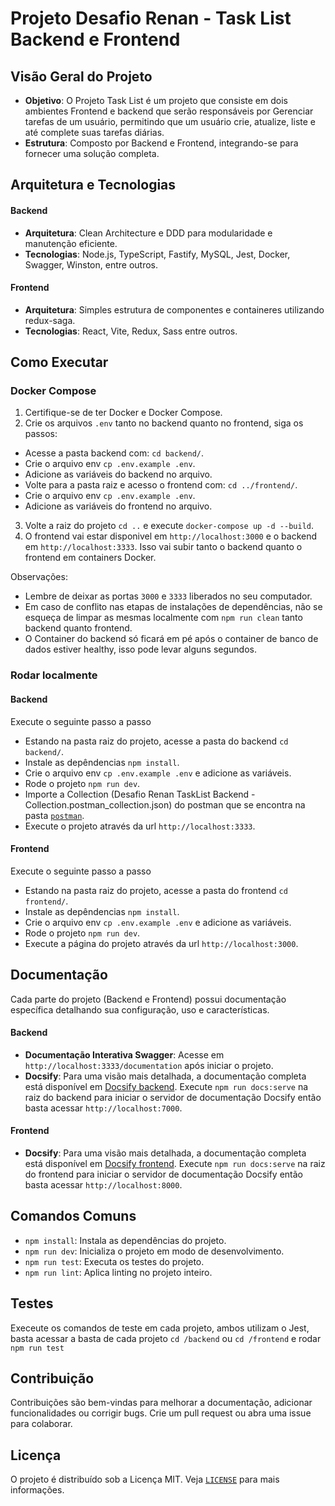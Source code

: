 # Projeto Desafio Renan - Task List Backend e Frontend

## Visão Geral do Projeto

- **Objetivo**: O Projeto Task List é um projeto que consiste em dois ambientes Frontend e backend que serão responsáveis por Gerenciar tarefas de um usuário, permitindo que um usuário crie, atualize, liste e até complete suas tarefas diárias.
- **Estrutura**: Composto por Backend e Frontend, integrando-se para fornecer uma solução completa.

## Arquitetura e Tecnologias

#### Backend

- **Arquitetura**: Clean Architecture e DDD para modularidade e manutenção eficiente.
- **Tecnologias**: Node.js, TypeScript, Fastify, MySQL, Jest, Docker, Swagger, Winston, entre outros.

#### Frontend

- **Arquitetura**: Simples estrutura de componentes e containeres utilizando redux-saga.
- **Tecnologias**: React, Vite, Redux, Sass entre outros.

## Como Executar

### Docker Compose

1. Certifique-se de ter Docker e Docker Compose.
2. Crie os arquivos `.env` tanto no backend quanto no frontend, siga os passos:

- Acesse a pasta backend com: `cd backend/`.
- Crie o arquivo env `cp .env.example .env`.
- Adicione as variáveis do backend no arquivo.
- Volte para a pasta raiz e acesso o frontend com: `cd ../frontend/`.
- Crie o arquivo env `cp .env.example .env`.
- Adicione as variáveis do frontend no arquivo.

3. Volte a raiz do projeto `cd ..` e execute `docker-compose up -d --build`.
4. O frontend vai estar disponivel em `http://localhost:3000` e o backend em `http://localhost:3333`. Isso vai subir tanto o backend quanto o frontend em containers Docker.

Observações:

- Lembre de deixar as portas `3000` e `3333` liberados no seu computador.
- Em caso de conflito nas etapas de instalações de dependências, não se esqueça de limpar as mesmas localmente com `npm run clean` tanto backend quanto frontend.
- O Container do backend só ficará em pé após o container de banco de dados estiver healthy, isso pode levar alguns segundos.

### Rodar localmente

#### Backend

Execute o seguinte passo a passo

- Estando na pasta raiz do projeto, acesse a pasta do backend `cd backend/`.
- Instale as depêndencias `npm install`.
- Crie o arquivo env `cp .env.example .env` e adicione as variáveis.
- Rode o projeto `npm run dev`.
- Importe a Collection (Desafio Renan TaskList Backend - Collection.postman_collection.json) do postman que se encontra na pasta [`postman`](./backend/docs/postman/).
- Execute o projeto através da url `http://localhost:3333`.

#### Frontend

Execute o seguinte passo a passo

- Estando na pasta raiz do projeto, acesse a pasta do frontend `cd frontend/`.
- Instale as depêndencias `npm install`.
- Crie o arquivo env `cp .env.example .env` e adicione as variáveis.
- Rode o projeto `npm run dev`.
- Execute a página do projeto através da url `http://localhost:3000`.

## Documentação

Cada parte do projeto (Backend e Frontend) possui documentação específica detalhando sua configuração, uso e características.

#### Backend

- **Documentação Interativa Swagger**: Acesse em `http://localhost:3333/documentation` após iniciar o projeto.
- **Docsify**: Para uma visão mais detalhada, a documentação completa está disponível em [Docsify backend](./backend/docs/README.md).
  Execute `npm run docs:serve` na raiz do backend para iniciar o servidor de documentação Docsify então basta acessar `http://localhost:7000`.

#### Frontend

- **Docsify**: Para uma visão mais detalhada, a documentação completa está disponível em [Docsify frontend](./frontend/docs/README.md).
  Execute `npm run docs:serve` na raiz do frontend para iniciar o servidor de documentação Docsify então basta acessar `http://localhost:8000`.

## Comandos Comuns

- `npm install`: Instala as dependências do projeto.
- `npm run dev`: Inicializa o projeto em modo de desenvolvimento.
- `npm run test`: Executa os testes do projeto.
- `npm run lint`: Aplica linting no projeto inteiro.

## Testes

Execeute os comandos de teste em cada projeto, ambos utilizam o Jest, basta acessar a basta de cada projeto `cd /backend` ou `cd /frontend` e rodar `npm run test`

## Contribuição

Contribuições são bem-vindas para melhorar a documentação, adicionar funcionalidades ou corrigir bugs. Crie um pull request ou abra uma issue para colaborar.

## Licença

O projeto é distribuído sob a Licença MIT. Veja [`LICENSE`](https://opensource.org/licenses/MIT) para mais informações.
